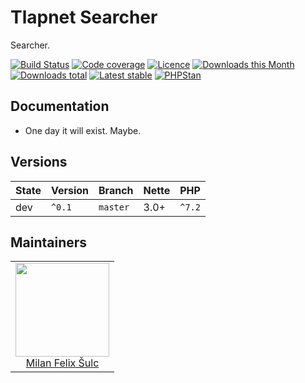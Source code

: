 # Tlapnet Searcher

Searcher.

[![Build Status](https://img.shields.io/travis/tlapnet/searcher.svg?style=flat-square)](https://travis-ci.org/tlapnet/searcher)
[![Code coverage](https://img.shields.io/coveralls/tlapnet/searcher.svg?style=flat-square)](https://coveralls.io/r/tlapnet/searcher)
[![Licence](https://img.shields.io/packagist/l/tlapnet/searcher.svg?style=flat-square)](https://packagist.org/packages/tlapnet/searcher)
[![Downloads this Month](https://img.shields.io/packagist/dm/tlapnet/searcher.svg?style=flat-square)](https://packagist.org/packages/tlapnet/searcher)
[![Downloads total](https://img.shields.io/packagist/dt/tlapnet/searcher.svg?style=flat-square)](https://packagist.org/packages/tlapnet/searcher)
[![Latest stable](https://img.shields.io/packagist/v/tlapnet/searcher.svg?style=flat-square)](https://packagist.org/packages/tlapnet/searcher)
[![PHPStan](https://img.shields.io/badge/PHPStan-enabled-brightgreen.svg?style=flat-square)](https://github.com/phpstan/phpstan)

## Documentation

- One day it will exist. Maybe.

## Versions

| State       | Version | Branch   | Nette | PHP     |
|-------------|---------|----------|-------|---------|
| dev         | `^0.1`  | `master` | 3.0+  | `^7.2`  |

## Maintainers

<table>
  <tbody>
    <tr>
      <td align="center">
        <a href="https://github.com/f3l1x">
            <img width="150" height="150" src="https://avatars2.githubusercontent.com/u/538058?v=3&s=150">
        </a>
        </br>
        <a href="https://github.com/f3l1x">Milan Felix Šulc</a>
      </td>
    </tr>
  </tbody>
</table>
